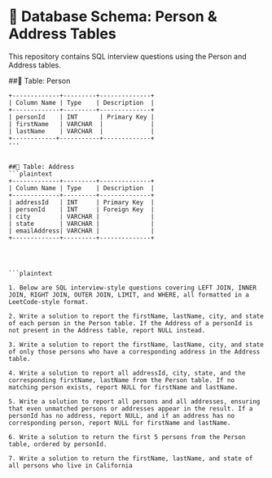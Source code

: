 
# 🚀 Database Schema: Person & Address Tables

This repository contains SQL interview questions using the Person and Address tables.



##📌 Table: Person  
```plaintext
+-------------+---------+--------------+
| Column Name | Type    | Description  |
+-------------+---------+--------------+
| personId    | INT      | Primary Key |  
| firstName   | VARCHAR  |             |
| lastName    | VARCHAR  |             |
+------------+-----------+-------------+
'''


##📌 Table: Address  
```plaintext
+-------------+---------+--------------+
| Column Name | Type    | Description  |
+-------------+---------+--------------+
| addressId   | INT     | Primary Key  |
| personId    | INT     | Foreign Key  |
| city        | VARCHAR |              |
| state       | VARCHAR |              |
| emailAddress| VARCHAR |              |
+-------------+---------+--------------+




```plaintext

1. Below are SQL interview-style questions covering LEFT JOIN, INNER JOIN, RIGHT JOIN, OUTER JOIN, LIMIT, and WHERE, all formatted in a LeetCode-style format.

2. Write a solution to report the firstName, lastName, city, and state of each person in the Person table. If the Address of a personId is not present in the Address table, report NULL instead.

3. Write a solution to report the firstName, lastName, city, and state of only those persons who have a corresponding address in the Address table.

4. Write a solution to report all addressId, city, state, and the corresponding firstName, lastName from the Person table. If no matching person exists, report NULL for firstName and lastName.

5. Write a solution to report all persons and all addresses, ensuring that even unmatched persons or addresses appear in the result. If a personId has no address, report NULL, and if an address has no corresponding person, report NULL for firstName and lastName.

6. Write a solution to return the first 5 persons from the Person table, ordered by personId.

7. Write a solution to return the firstName, lastName, and state of all persons who live in California






